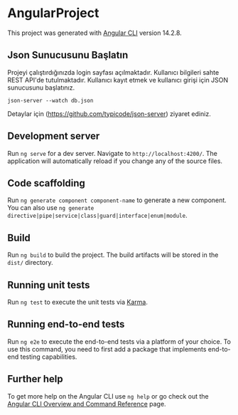 # AngularProject

This project was generated with [Angular CLI](https://github.com/angular/angular-cli) version 14.2.8.

## Json Sunucusunu Başlatın
Projeyi çalıştırdığınızda login sayfası açılmaktadır. Kullanıcı bilgileri sahte REST API'de tutulmaktadır. Kullanıcı kayıt etmek ve kullanıcı girişi için JSON sunucusunu başlatınız.

`json-server --watch db.json`
 
 Detaylar için (https://github.com/typicode/json-server) ziyaret ediniz.

## Development server

Run `ng serve` for a dev server. Navigate to `http://localhost:4200/`. The application will automatically reload if you change any of the source files.

## Code scaffolding

Run `ng generate component component-name` to generate a new component. You can also use `ng generate directive|pipe|service|class|guard|interface|enum|module`.

## Build

Run `ng build` to build the project. The build artifacts will be stored in the `dist/` directory.

## Running unit tests

Run `ng test` to execute the unit tests via [Karma](https://karma-runner.github.io).

## Running end-to-end tests

Run `ng e2e` to execute the end-to-end tests via a platform of your choice. To use this command, you need to first add a package that implements end-to-end testing capabilities.

## Further help

To get more help on the Angular CLI use `ng help` or go check out the [Angular CLI Overview and Command Reference](https://angular.io/cli) page.
